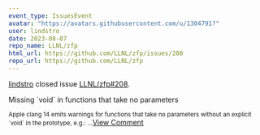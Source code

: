 ```yaml
---
event_type: IssuesEvent
avatar: "https://avatars.githubusercontent.com/u/1304791?"
user: lindstro
date: 2023-08-07
repo_name: LLNL/zfp
html_url: https://github.com/LLNL/zfp/issues/208
repo_url: https://github.com/LLNL/zfp
---
```


<a href='https://github.com/lindstro' target='_blank'>lindstro</a> closed issue <a href='https://github.com/LLNL/zfp/issues/208' target='_blank'>LLNL/zfp#208</a>.

<p>Missing `void` in functions that take no parameters</p><small>Apple clang 14 emits warnings for functions that take no parameters without an explicit `void` in the prototype, e.g.:...</small><a href='https://github.com/LLNL/zfp/issues/208' target='_blank'>View Comment</a>